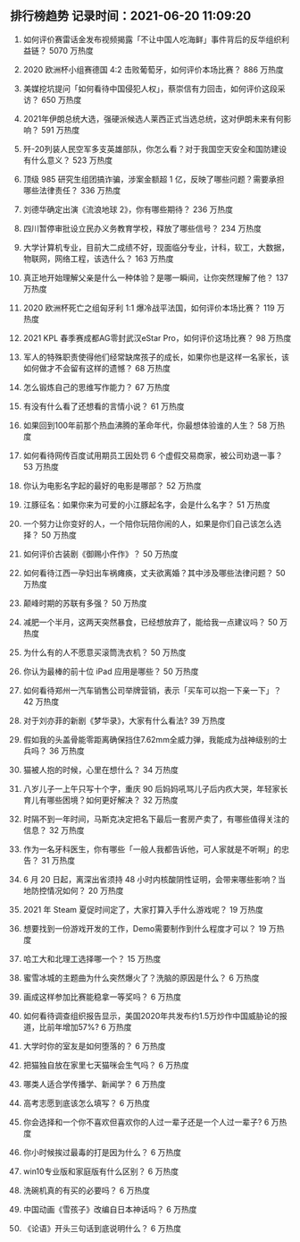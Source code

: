 
## 排行榜趋势 记录时间：2021-06-20 11:09:20
  
  1. 如何评价赛雷话金发布视频揭露「不让中国人吃海鲜」事件背后的反华组织利益链？ 5070 万热度
    
  2. 2020 欧洲杯小组赛德国 4:2 击败葡萄牙，如何评价本场比赛？ 886 万热度
    
  3. 美媒挖坑提问「如何看待中国侵犯人权」，蔡崇信有力回击，如何评价这段采访？ 650 万热度
    
  4. 2021年伊朗总统大选，强硬派候选人莱西正式当选总统，这对伊朗未来有何影响？ 591 万热度
    
  5. 歼-20列装人民空军多支英雄部队，你怎么看？对于我国空天安全和国防建设有什么意义？ 523 万热度
    
  6. 顶级 985 研究生组团搞诈骗，涉案金额超 1 亿，反映了哪些问题？需要承担哪些法律责任？ 336 万热度
    
  7. 刘德华确定出演《流浪地球 2》，你有哪些期待？ 236 万热度
    
  8. 四川暂停审批设立民办义务教育学校，释放了哪些信号？ 234 万热度
    
  9. 大学计算机专业，目前大二成绩不好，现面临分专业，计科，软工，大数据，物联网，网络工程，该选什么？ 163 万热度
    
  10. 真正地开始理解父亲是什么一种体验？是哪一瞬间，让你突然理解了他？ 137 万热度
    
  11. 2020 欧洲杯死亡之组匈牙利 1:1 爆冷战平法国，如何评价本场比赛？ 119 万热度
    
  12. 2021 KPL 春季赛成都AG零封武汉eStar Pro，如何评价这场比赛？ 98 万热度
    
  13. 军人的特殊职责使得他们经常缺席孩子的成长，如果你也是这样一名家长，该如何做才不会留有这样的遗憾？ 68 万热度
    
  14. 怎么锻炼自己的思维写作能力？ 67 万热度
    
  15. 有没有什么看了还想看的言情小说？ 61 万热度
    
  16. 如果回到100年前那个热血沸腾的革命年代，你最想体验谁的人生？ 58 万热度
    
  17. 如何看待网传百度试用期员工因处罚 6 个虚假交易商家，被公司劝退一事？ 53 万热度
    
  18. 你认为电影名字起的最好的电影是哪部？ 52 万热度
    
  19. 江豚征名：如果你来为可爱的小江豚起名字，会是什么名字？ 51 万热度
    
  20. 一个努力让你变好的人，一个陪你玩陪你闹的人，如果是你们自己该怎么选择？ 50 万热度
    
  21. 如何评价古装剧《御赐小仵作》？ 50 万热度
    
  22. 如何看待江西一孕妇出车祸瘫痪，丈夫欲离婚？其中涉及哪些法律问题？ 50 万热度
    
  23. 颠峰时期的苏联有多强？ 50 万热度
    
  24. 减肥一个半月，这两天突然暴食，已经想放弃了，能给我一点建议吗？ 50 万热度
    
  25. 为什么有的人不愿意买滚筒洗衣机？ 50 万热度
    
  26. 你认为最棒的前十位 iPad 应用是哪些？ 50 万热度
    
  27. 如何看待郑州一汽车销售公司举牌营销，表示「买车可以抱一下亲一下」？ 42 万热度
    
  28. 对于刘亦菲的新剧《梦华录》，大家有什么看法? 39 万热度
    
  29. 假如我的头盖骨能零距离确保挡住7.62mm全威力弹，我能成为战神级别的士兵吗？ 36 万热度
    
  30. 猫被人抱的时候，心里在想什么？ 34 万热度
    
  31. 八岁儿子一上午只写十个字，重庆 90 后妈妈吼骂儿子后内疚大哭，年轻家长育儿有哪些困境？如何更好解决？ 32 万热度
    
  32. 时隔不到一年时间，马斯克决定把名下最后一套房产卖了，有哪些值得关注的信息？ 32 万热度
    
  33. 作为一名牙科医生，你有哪些「一般人我都告诉他，可人家就是不听啊」的忠告？ 31 万热度
    
  34. 6 月 20 日起，离深出省须持 48 小时内核酸阴性证明，会带来哪些影响？当地防控情况如何？ 20 万热度
    
  35. 2021 年 Steam 夏促时间定了，大家打算入手什么游戏呢？ 19 万热度
    
  36. 想要找到一份游戏开发的工作，Demo需要制作到什么程度才可以？ 19 万热度
    
  37. 哈工大和北理工选择哪一个？ 15 万热度
    
  38. 蜜雪冰城的主题曲为什么突然爆火了？洗脑的原因是什么？ 6 万热度
    
  39. 画成这样参加比赛能稳拿一等奖吗？ 6 万热度
    
  40. 如何看待调查组织报告显示，美国2020年共发布约1.5万炒作中国威胁论的报道，比前年增加57%? 6 万热度
    
  41. 大学时你的室友是如何堕落的？ 6 万热度
    
  42. 把猫独自放在家里七天猫咪会生气吗？ 6 万热度
    
  43. 哪类人适合学传播学、新闻学？ 6 万热度
    
  44. 高考志愿到底该怎么填写？ 6 万热度
    
  45. 你会选择和一个你不喜欢但喜欢你的人过一辈子还是一个人过一辈子? 6 万热度
    
  46. 你小时候挨过最毒的打是因为什么？ 6 万热度
    
  47. win10专业版和家庭版有什么区别？ 6 万热度
    
  48. 洗碗机真的有买的必要吗？ 6 万热度
    
  49. 中国动画《雪孩子》改编自日本神话吗？ 6 万热度
    
  50. 《论语》开头三句话到底说明什么？ 6 万热度
    